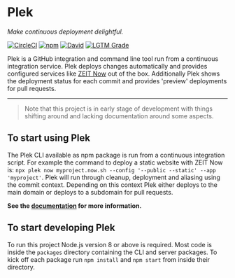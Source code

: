 # Plek
*Make continuous deployment delightful.*

[![CircleCI](https://img.shields.io/circleci/project/github/voorhoede/plek.svg?style=flat-square)](https://circleci.com/gh/voorhoede/plek/)
[![npm](https://img.shields.io/npm/v/npm.svg?style=flat-square)](https://www.npmjs.com/package/plek)
[![David](https://img.shields.io/david/voorhoede/plek.svg?style=flat-square)](https://david-dm.org/voorhoede/plek)
[![LGTM Grade](https://img.shields.io/lgtm/grade/javascript/g/voorhoede/plek.svg?style=flat-square)](https://lgtm.com/projects/g/voorhoede/plek/)


Plek is a GitHub integration and command line tool run from a continuous integration service. Plek deploys changes automatically and provides configured services like [ZEIT Now](https://zeit.co/now) out of the box. Additionally Plek shows the deployment status for each commit and provides 'preview' deployments for pull requests.

----

> Note that this project is in early stage of development with things shifting around and lacking documentation around some aspects.

## To start using Plek
The Plek CLI available as npm package is run from a continuous integration script. For example the command to deploy a static website with ZEIT Now is: `npx plek now myproject.now.sh --config '--public --static' --app 'myproject'`. Plek will run through cleanup, deployment and aliasing using the commit context. Depending on this context Plek either deploys to the main domain or deploys to a subdomain for pull requests.

**See the [documentation](https://plek.now.sh/) for more information.**

## To start developing Plek
To run this project Node.js version 8 or above is required. Most code is inside the `packages` directory containing the CLI and server packages. To kick off each package run `npm install` and `npm start` from inside their directory.

